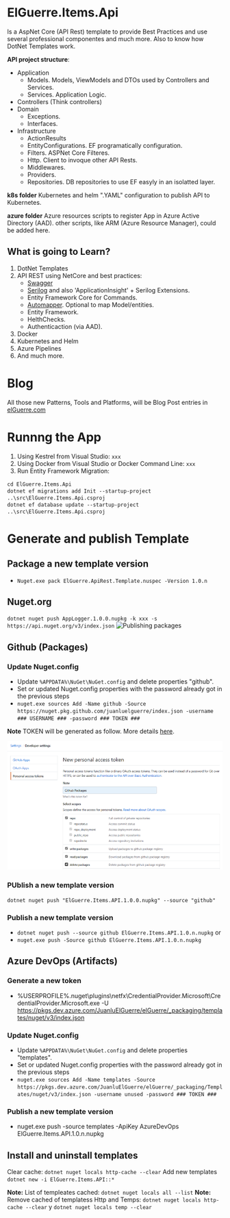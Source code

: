 # ElGuerre.Items.Api
Is a AspNet Core (API Rest) template to provide Best Practices and use several professional componentes and much more. Also to know how DotNet Templates work.

**API project structure**:
- Application
    - Models. Models, ViewModels and DTOs used by Controllers and Services.
    - Services. Application Logic.
- Controllers (Think controllers)
- Domain
    - Exceptions.
    - Interfaces.
- Infrastructure
    - ActionResults
    - EntityConfigurations. EF programatically configuration.
    - Filters. ASPNet Core Filteres.
    - Http. Client to invoque other API Rests.
    - Middlewares.
    - Providers.
    - Repositories. DB repositories to use EF easyly in an isolatted layer.

**k8s folder**
Kubernetes and helm ".YAML" configuration to publish API to Kubernetes.

**azure folder**
Azure resources scripts to register App in Azure Active Directory (AAD).
other scripts, like ARM (Azure Resource Manager), could be added here.

## What is going to Learn?
1. DotNet Templates
2. API REST using NetCore and best practices:
    - [Swagger](https://docs.microsoft.com/es-es/aspnet/core/tutorials/getting-started-with-swashbuckle?view=aspnetcore-2.2&tabs=visual-studio)
    - [Serilog](https://serilog.net/) and also 'ApplicationInsight' + Serilog Extensions.
    - Entity Framework Core for Commands.    
    - [Automapper](https://automapper.org/). Optional to map Model/entities.
    - Entity Framework.
    - HelthChecks.
    - Authenticaction (via AAD).
3. Docker
4. Kubernetes and Helm
5. Azure Pipelines
6. And much more. 

# Blog
All those new Patterns, Tools and Platforms, will be Blog Post entries in [elGuerre.com](https://elguerre.com)


# Runnng the App
1. Using Kestrel from Visual Studio:
`
xxx
`
2. Using Docker from Visual Studio or Docker Command Line:
`
xxx
`
3. Run Entity Framework Migration: 
```
cd ElGuerre.Items.Api
dotnet ef migrations add Init --startup-project ..\src\ElGuerre.Items.Api.csproj
dotnet ef database update --startup-project ..\src\ElGuerre.Items.Api.csproj
``` 

# Generate and publish Template

## Package a new template version
- `Nuget.exe pack ElGuerre.ApiRest.Template.nuspec -Version 1.0.n`

## Nuget.org
`dotnet nuget push AppLogger.1.0.0.nupkg -k xxx -s https://api.nuget.org/v3/index.json`
![Publishing packages](https://docs.microsoft.com/en-us/nuget/nuget-org/publish-a-package)

## Github (Packages)

### Update Nuget.config
- Update ```%APPDATA%\NuGet\NuGet.config``` and delete properties "github".
- Set or updated Nuget.config properties with the password already got in the previous steps
- `nuget.exe sources Add -Name github -Source https://nuget.pkg.github.com/juanluelguerre/index.json -username ### USERNAME ### -password ### TOKEN ###`

**Note** TOKEN will be generated as follow. More details [here](https://help.github.com/en/github/managing-packages-with-github-packages/about-github-packages#about-tokens).

![How to generate github token](content/assets/GenerateToken-Github-Packages.png)

### PUblish a new template version
```
dotnet nuget push "ElGuerre.Items.API.1.0.0.nupkg" --source "github"
```
### Publish a new template version
- `dotnet nuget push --source github ElGuerre.Items.API.1.0.n.nupkg`
or
- `nuget.exe push -Source github ElGuerre.Items.API.1.0.n.nupkg`

## Azure DevOps (Artifacts)

### Generate a new token
- %USERPROFILE%\.nuget\plugins\netfx\CredentialProvider.Microsoft\CredentialProvider.Microsoft.exe -U https://pkgs.dev.azure.com/JuanluElGuerre/elGuerre/_packaging/templates/nuget/v3/index.json

### Update Nuget.config
- Update ```%APPDATA%\NuGet\NuGet.config``` and delete properties "templates".
- Set or updated Nuget.config properties with the password already got in the previous steps
- `nuget.exe sources Add -Name templates -Source https://pkgs.dev.azure.com/JuanluElGuerre/elGuerre/_packaging/Templates/nuget/v3/index.json -username unused -password ### TOKEN ###`

### Publish a new template version
- nuget.exe push -source templates -ApiKey AzureDevOps ElGuerre.Items.API.1.0.n.nupkg

## Install and uninstall templates

Clear cache: ```dotnet nuget locals http-cache --clear```
Add new templates ```dotnet new -i ElGuerre.Items.API::*```

**Note:** List of templeates cached: ```dotnet nuget locals all --list```
**Note:** Remove cached of templatess Http and Temps: ```dotnet nuget locals http-cache --clear``` y ```dotnet nuget locals temp --clear```
